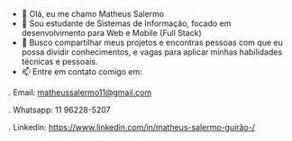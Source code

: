 - 👋 Olá, eu me chamo Matheus Salermo
- 👀 Sou estudante de Sistemas de Informação, focado em desenvolvimento para Web e Mobile (Full Stack)
- 💞️ Busco compartilhar meus projetos e encontras pessoas com que eu possa dividir conhecimentos, e vagas para aplicar minhas habilidades técnicas e pessoais.
- 📫 Entre em contato comigo em:

. Email: matheussalermo11@gmail.com

. Whatsapp: 11 96228-5207

. Linkedin: https://www.linkedin.com/in/matheus-salermo-guirão-/

<!---
MatheusSalermo/MatheusSalermo is a ✨ special ✨ repository because its `README.md` (this file) appears on your GitHub profile.
You can click the Preview link to take a look at your changes.
--->
